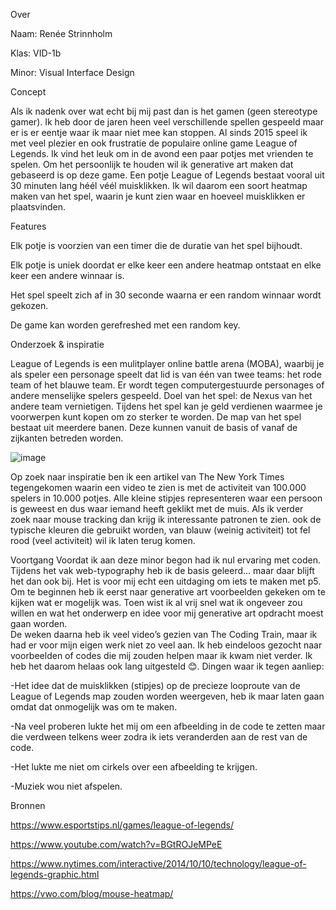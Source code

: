 Over

Naam: Renée Strinnholm
        
Klas: VID-1b
        
Minor: Visual Interface Design



        
Concept

Als ik nadenk over wat echt bij mij past dan is het gamen (geen stereotype gamer). Ik heb door de jaren heen veel verschillende spellen gespeeld maar er is er eentje waar ik maar niet mee kan stoppen.
Al sinds 2015 speel ik met veel plezier en ook frustratie de populaire online game League of Legends. Ik vind het leuk om in de avond een paar potjes met vrienden te spelen. Om het persoonlijk te houden wil ik generative art maken dat gebaseerd is op deze game. Een potje League of Legends bestaat vooral uit 30 minuten lang héél véél muisklikken. Ik wil daarom een soort heatmap maken van het spel, waarin je kunt zien waar en hoeveel muisklikken er plaatsvinden.

Features

Elk potje is voorzien van een timer die de duratie van het spel bijhoudt. 

Elk potje is uniek doordat er elke keer een andere heatmap ontstaat en elke keer een andere winnaar is. 

Het spel speelt zich af in 30 seconde waarna er een random winnaar wordt gekozen. 

De game kan worden gerefreshed met een random key. 

Onderzoek & inspiratie 

League of Legends is een mulitplayer online battle arena (MOBA), waarbij je als speler een personage speelt dat lid is van één van twee teams: het rode team of het blauwe team. Er wordt tegen computergestuurde personages of andere menselijke spelers gespeeld. Doel van het spel: de Nexus van het andere team vernietigen. Tijdens het spel kan je geld verdienen waarmee je voorwerpen kunt kopen om zo sterker te worden. De map van het spel bestaat uit meerdere banen. Deze kunnen vanuit de basis of vanaf de zijkanten betreden worden.


![image](https://user-images.githubusercontent.com/79923265/122689824-d428d200-d225-11eb-9299-601d9702b5c3.png)





Op zoek naar inspiratie ben ik een artikel van The New York Times tegengekomen waarin een video te zien is met de activiteit van 100.000 spelers in 10.000 potjes. Alle kleine stipjes representeren waar een persoon is geweest en dus waar iemand heeft geklikt met de muis. Als ik verder zoek naar mouse tracking dan krijg ik interessante patronen te zien. ook de typische kleuren die gebruikt worden, van blauw (weinig activiteit) tot fel rood (veel activiteit) wil ik laten terug komen.       

Voortgang
Voordat ik aan deze minor begon had ik nul ervaring met coden. Tijdens het vak web-typography heb ik de basis geleerd… maar daar blijft het dan ook bij. Het is voor mij echt een uitdaging om iets te maken met p5. Om te beginnen heb ik eerst naar generative art voorbeelden gekeken om te kijken wat er mogelijk was. Toen wist ik al vrij snel wat ik ongeveer zou willen en wat het onderwerp en idee voor mij generative art opdracht moest gaan worden.   
De weken daarna heb ik veel video’s gezien van The Coding Train, maar ik had er voor mijn eigen werk niet zo veel aan. Ik heb eindeloos gezocht naar voorbeelden of codes die mij zouden helpen maar ik kwam niet verder. Ik heb het daarom helaas ook lang uitgesteld 😊. Dingen waar ik tegen aanliep: 

-Het idee dat de muisklikken (stipjes) op de precieze looproute van de League of Legends map zouden worden weergeven, heb ik maar laten gaan omdat dat onmogelijk was om te maken.  

-Na veel proberen lukte het mij om een afbeelding in de code te zetten maar die verdween telkens weer zodra ik iets veranderden aan de rest van de code. 

-Het lukte me niet om cirkels over een afbeelding te krijgen.

-Muziek wou niet afspelen.  








Bronnen



https://www.esportstips.nl/games/league-of-legends/

https://www.youtube.com/watch?v=BGtROJeMPeE

https://www.nytimes.com/interactive/2014/10/10/technology/league-of-legends-graphic.html

https://vwo.com/blog/mouse-heatmap/

